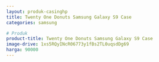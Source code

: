```yaml
---
layout: produk-casinghp
title: Twenty One Donuts Samsung Galaxy S9 Case
categories: samsung

# Produk
product-title: Twenty One Donuts Samsung Galaxy S9 Case
image-drive: 1xs5RQyINcR06773y1fBs2TL0uqsdDg69
harga: 90000
---
```

